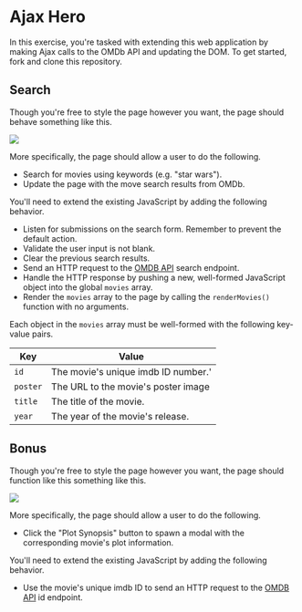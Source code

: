 # Ajax Hero

In this exercise, you're tasked with extending this web application by making Ajax calls to the OMDb API and updating the DOM. To get started, fork and clone this repository.

## Search

Though you're free to style the page however you want, the page should behave something like this.

![](screenshots/search.gif)

More specifically, the page should allow a user to do the following.

- Search for movies using keywords (e.g. "star wars").
- Update the page with the move search results from OMDb.

You'll need to extend the existing JavaScript by adding the following behavior.

- Listen for submissions on the search form. Remember to prevent the default action.
- Validate the user input is not blank.
- Clear the previous search results.
- Send an HTTP request to the [OMDB API](http://omdbapi.com/) search endpoint.
- Handle the HTTP response by pushing a new, well-formed JavaScript object into the global `movies` array.
- Render the `movies` array to the page by calling the `renderMovies()` function with no arguments.

Each object in the `movies` array must be well-formed with the following key-value pairs.

| Key      | Value                               |
|----------|-------------------------------------|
| `id`     | The movie's unique imdb ID number.' |
| `poster` | The URL to the movie's poster image |
| `title`  | The title of the movie.             |
| `year`   | The year of the movie's release.    |

## Bonus

Though you're free to style the page however you want, the page should function like this something like this.

![](screenshots/plot.gif)

More specifically, the page should allow a user to do the following.

- Click the "Plot Synopsis" button to spawn a modal with the corresponding movie's plot information.

You'll need to extend the existing JavaScript by adding the following behavior.

- Use the movie's unique imdb ID to send an HTTP request to the [OMDB API](http://omdbapi.com/) id endpoint.
